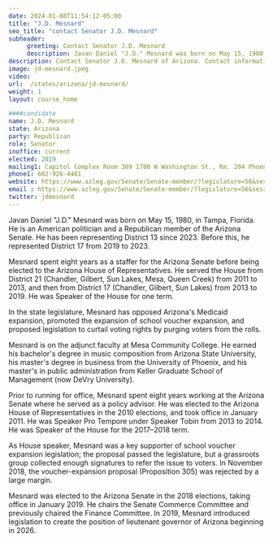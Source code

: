 ```yaml
---
date: 2024-01-08T11:54:12-05:00
title: "J.D. Mesnard"
seo_title: "contact Senator J.D. Mesnard"
subheader:
     greeting: Contact Senator J.D. Mesnard
     description: Javan Daniel "J.D." Mesnard was born on May 15, 1980, in Tampa, Florida. He is an American politician and a Republican member of the Arizona Senate. He has been representing District 13 since 2023.
description: Contact Senator J.D. Mesnard of Arizona. Contact information for J.D. Mesnard includes email address, phone number, and mailing address.
image: jd-mesnard.jpeg
video:
url:  /states/arizona/jd-mesnard/
weight: 1
layout: course_home

####candidate
name: J.D. Mesnard
state: Arizona
party: Republican
role: Senator
inoffice: current
elected: 2019
mailing1: Capitol Complex Room 309 1700 W Washington St., Rm. 204 Phoenix, AZ 85007-2890
phone1: 602-926-4481
website: https://www.azleg.gov/Senate/Senate-member/?legislature=56&session=128&legislator=2137/
email : https://www.azleg.gov/Senate/Senate-member/?legislature=56&session=128&legislator=2137/
twitter: jdmesnard
---
```


Javan Daniel "J.D." Mesnard was born on May 15, 1980, in Tampa, Florida. He is an American politician and a Republican member of the Arizona Senate. He has been representing District 13 since 2023. Before this, he represented District 17 from 2019 to 2023.

Mesnard spent eight years as a staffer for the Arizona Senate before being elected to the Arizona House of Representatives. He served the House from District 21 (Chandler, Gilbert, Sun Lakes, Mesa, Queen Creek) from 2011 to 2013, and then from District 17 (Chandler, Gilbert, Sun Lakes) from 2013 to 2019. He was Speaker of the House for one term.

In the state legislature, Mesnard has opposed Arizona's Medicaid expansion, promoted the expansion of school voucher expansion, and proposed legislation to curtail voting rights by purging voters from the rolls.

Mesnard is on the adjunct faculty at Mesa Community College. He earned his bachelor's degree in music composition from Arizona State University, his master's degree in business from the University of Phoenix, and his master's in public administration from Keller Graduate School of Management (now DeVry University).

Prior to running for office, Mesnard spent eight years working at the Arizona Senate where he served as a policy advisor. He was elected to the Arizona House of Representatives in the 2010 elections, and took office in January 2011. He was Speaker Pro Tempore under Speaker Tobin from 2013 to 2014. He was Speaker of the House for the 2017–2018 term.

As House speaker, Mesnard was a key supporter of school voucher expansion legislation; the proposal passed the legislature, but a grassroots group collected enough signatures to refer the issue to voters. In November 2018, the voucher-expansion proposal (Proposition 305) was rejected by a large margin.

Mesnard was elected to the Arizona Senate in the 2018 elections, taking office in January 2019. He chairs the Senate Commerce Committee and previously chaired the Finance Committee. In 2019, Mesnard introduced legislation to create the position of lieutenant governor of Arizona beginning in 2026.
